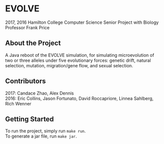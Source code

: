 # EVOLVE
2017, 2016 Hamilton College Computer Science Senior Project with Biology
Professor Frank Price

## About the Project
A Java reboot of the EVOLVE simulation, for simulating microevolution of two or
three alleles under five evolutionary forces: genetic drift, natural selection,
mutation, migration/gene flow, and sexual selection.

## Contributors
2017: Candace Zhao, Alex Dennis  
2016: Eric Collins, Jason Fortunato, David Roccapriore, Linnea Sahlberg,
Rich Wenner

## Getting Started
To run the project, simply run `make run`.  
To generate a jar file, run `make jar`.
